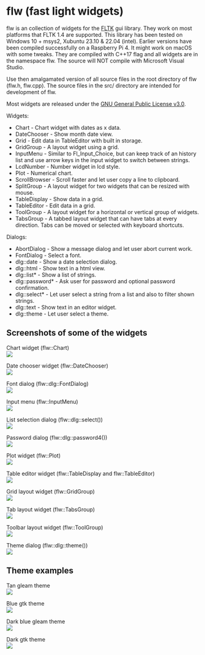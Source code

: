 # flw (fast light widgets)

flw is an collection of widgets for the [FLTK](http://www.fltk.org) gui library.
They work on most platforms that FLTK 1.4 are supported.
This library has been tested on Windows 10 + msys2, Xubuntu 23.10 & 22.04 (intel).
Earlier versions have been compiled successfully on a Raspberry Pi 4.
It might work on macOS with some tweaks.
They are compiled with C++17 flag and all widgets are in the namespace flw.
The source will NOT compile with Microsoft Visual Studio.

Use then amalgamated version of all source files in the root directory of flw (flw.h, flw.cpp). 
The source files in the src/ directory are intended for development of flw.

Most widgets are released under the [GNU General Public License v3.0](LICENSE).

Widgets:
* Chart - Chart widget with dates as x data.
* DateChooser - Show month date view.
* Grid - Edit data in TableEditor with built in storage.
* GridGroup - A layout widget using a grid.
* InputMenu - Similar to Fl_Input_Choice, but can keep track of an history list and use arrow keys in the input widget to switch between strings.
* LcdNumber - Number widget in lcd style.
* Plot - Numerical chart.
* ScrollBrowser - Scroll faster and let user copy a line to clipboard.
* SplitGroup - A layout widget for two widgets that can be resized with mouse.
* TableDisplay - Show data in a grid.
* TableEditor - Edit data in a grid.
* ToolGroup - A layout widget for a horizontal or vertical group of widgets.
* TabsGroup - A tabbed layout widget that can have tabs at every direction. Tabs can be moved or selected with keyboard shortcuts.

Dialogs:
* AbortDialog - Show a message dialog and let user abort current work.
* FontDialog - Select a font.
* dlg::date - Show a date selection dialog.
* dlg::html - Show text in a html view.
* dlg::list* - Show a list of strings.
* dlg::password* - Ask user for password and optional password confirmation.
* dlg::select* - Let user select a string from a list and also to filter shown strings.
* dlg::text - Show text in an editor widget.
* dlg::theme - Let user select a theme.

## Screenshots of some of the widgets

Chart widget (flw::Chart)<br>
<img src="images/chart.png"/>

Date chooser widget (flw::DateChooser)<br>
<img src="images/datechooser.png"/>

Font dialog (flw::dlg::FontDialog)<br>
<img src="images/font_dialog.png"/>

Input menu (flw::InputMenu)<br>
<img src="images/inputmenu.png"/>

List selection dialog (flw::dlg::select())<br>
<img src="images/list_dialog.png"/>

Password dialog (flw::dlg::password4())<br>
<img src="images/password_dialog.png"/>

Plot widget (flw::Plot)<br>
<img src="images/plot.png"/>

Table editor widget (flw::TableDisplay and flw::TableEditor)<br>
<img src="images/tableeditor.png"/>

Grid layout widget (flw::GridGroup)<br>
<img src="images/gridgroup.png"/>

Tab layout widget (flw::TabsGroup)<br>
<img src="images/tabsgroup.png"/>

Toolbar layout widget (flw::ToolGroup)<br>
<img src="images/toolgroup.png"/>

Theme dialog (flw::dlg::theme())<br>
<img src="images/theme_dialog.png"/>

## Theme examples

Tan gleam theme<br>
<img src="images/tan_gleam_theme.png"/>

Blue gtk theme<br>
<img src="images/bluegtk_theme.png"/>

Dark blue gleam theme<br>
<img src="images/darkblue_gleam_theme.png"/>

Dark gtk theme<br>
<img src="images/dark_gtk_theme.png"/>
